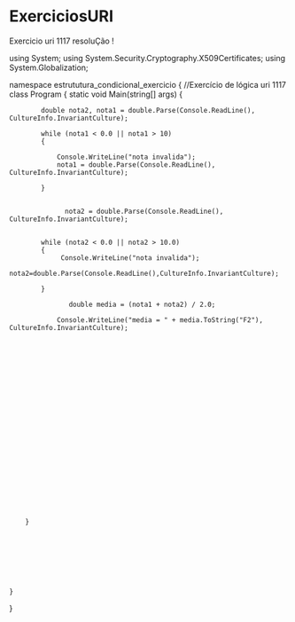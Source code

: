 # ExerciciosURI
Exercicio uri 1117 resoluÇão !

using System;
using System.Security.Cryptography.X509Certificates;
using System.Globalization;

namespace estrututura_condicional_exercicio
{    //Exercício de lógica uri 1117
    class Program
    {
        static void Main(string[] args)
        {

            double nota2, nota1 = double.Parse(Console.ReadLine(), CultureInfo.InvariantCulture);

            while (nota1 < 0.0 || nota1 > 10)
            {

                Console.WriteLine("nota invalida");
                nota1 = double.Parse(Console.ReadLine(), CultureInfo.InvariantCulture);

            }
              
            
                  nota2 = double.Parse(Console.ReadLine(), CultureInfo.InvariantCulture);
            
            
            while (nota2 < 0.0 || nota2 > 10.0)
            {
                 Console.WriteLine("nota invalida");
                 nota2=double.Parse(Console.ReadLine(),CultureInfo.InvariantCulture);

            }

                   double media = (nota1 + nota2) / 2.0;

                Console.WriteLine("media = " + media.ToString("F2"), CultureInfo.InvariantCulture);
            
             
           

            
           

                
















        }








    }














}


